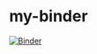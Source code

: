 # my-binder
[![Binder](https://mybinder.org/badge_logo.svg)](https://mybinder.org/v2/gh/flycun/my-binder/HEAD)
